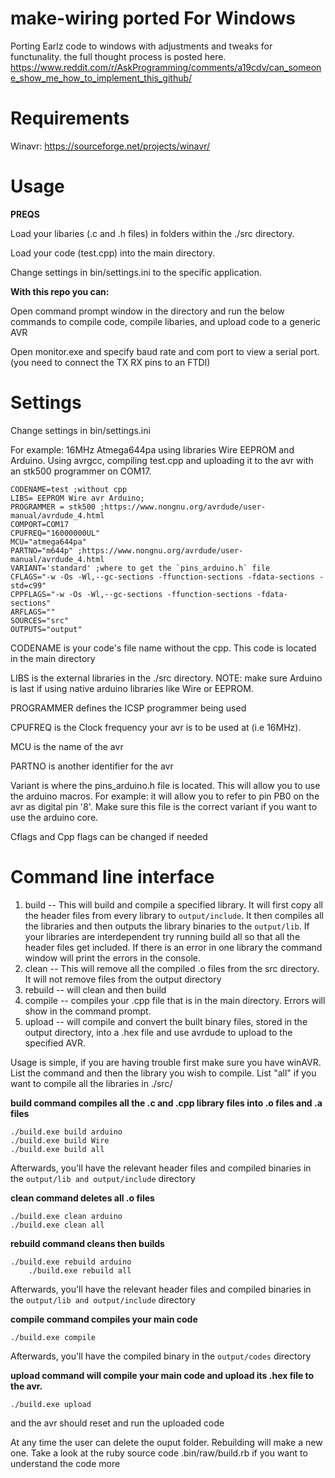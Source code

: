 make-wiring ported For Windows
===========
Porting Earlz code to windows with adjustments and tweaks for functunality.
the full thought process is posted here.
https://www.reddit.com/r/AskProgramming/comments/a19cdv/can_someone_show_me_how_to_implement_this_github/

# Requirements
Winavr: https://sourceforge.net/projects/winavr/

# Usage
**PREQS**

Load your libaries (.c and .h files) in folders within the ./src directory.

Load your code (test.cpp) into the main directory.

Change settings in bin/settings.ini to the specific application.

**With this repo you can:**

Open command prompt window in the directory and run the below commands to compile code, compile libaries, and upload code to a generic AVR

Open monitor.exe and specify baud rate and com port to view a serial port. (you need to connect the TX RX pins to an FTDI)

# Settings
Change settings in bin/settings.ini

For example: 16MHz Atmega644pa using libraries Wire EEPROM and Arduino. Using avrgcc, compiling test.cpp and uploading it to the avr with an stk500 programmer on COM17.

    CODENAME=test ;without cpp
    LIBS= EEPROM Wire avr Arduino;
    PROGRAMMER = stk500 ;https://www.nongnu.org/avrdude/user-manual/avrdude_4.html
    COMPORT=COM17
    CPUFREQ="16000000UL"
    MCU="atmega644pa"
    PARTNO="m644p" ;https://www.nongnu.org/avrdude/user-manual/avrdude_4.html
    VARIANT='standard' ;where to get the `pins_arduino.h` file
    CFLAGS="-w -Os -Wl,--gc-sections -ffunction-sections -fdata-sections -std=c99"
    CPPFLAGS="-w -Os -Wl,--gc-sections -ffunction-sections -fdata-sections"
    ARFLAGS=""
    SOURCES="src"
    OUTPUTS="output"
 CODENAME is your code's file name without the cpp. This code is located in the main directory
 
 LIBS is the external libraries in the ./src directory. NOTE: make sure Arduino is last if using native arduino libraries like Wire or EEPROM.
 
 PROGRAMMER defines the ICSP programmer being used
 
 CPUFREQ is the Clock frequency your avr is to be used at (i.e 16MHz).
 
 MCU is the name of the avr
 
 PARTNO is another identifier for the avr
 
 Variant is where the pins_arduino.h file is located. This will allow you to use the arduino macros. For example:
 it will allow you to refer to pin PB0 on the avr as digital pin '8'. Make sure this file is the correct variant if you want to use the arduino core.
 
 Cflags and Cpp flags can be changed if needed
 
# Command line interface
1. build -- This will build and compile a specified library. It will first copy all the header files from every library to `output/include`. It then compiles all the libraries and then outputs the library binaries to the `output/lib`. If your libraries are interdependent try running build all so that all the header files get included. If there is an error in one library the command window will print the errors in the console.
2. clean -- This will remove all the compiled .o files from the src directory. It will not remove files from the output directory
3. rebuild -- will clean and then build
4. compile -- compiles your .cpp file that is in the main directory. Errors will show in the command prompt.
5. upload -- will compile and convert the built binary files, stored in the output directory, into a .hex file and use avrdude to upload to the specified AVR.

Usage is simple, if you are having trouble first make sure you have winAVR.
List the command and then the library you wish to compile. List "all" if you want to compile all the libraries in ./src/

**build command compiles all the .c and .cpp library files into .o files and .a files** 

    ./build.exe build arduino
    ./build.exe build Wire
    ./build.exe build all
Afterwards, you'll have the relevant header files and compiled binaries in the `output/lib and output/include` directory
	
   **clean command deletes all .o files**

    ./build.exe clean arduino
	./build.exe clean all
	
   **rebuild command cleans then builds**
   
	./build.exe rebuild arduino
    	./build.exe rebuild all
Afterwards, you'll have the relevant header files and compiled binaries in the `output/lib and output/include` directory

  **compile command compiles your main code**
  
  	./build.exe compile
Afterwards, you'll have the compiled binary in the `output/codes` directory

  **upload command will compile your main code and upload its .hex file to the avr.**

	./build.exe upload 

and the avr should reset and run the uploaded code


At any time the user can delete the ouput folder. Rebuilding will make a new one.
Take a look at the ruby source code .bin/raw/build.rb if you want to understand the code more




